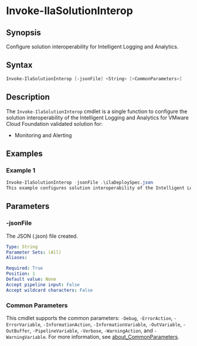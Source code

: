 # Invoke-IlaSolutionInterop

## Synopsis

Configure solution interoperability for Intelligent Logging and Analytics.

## Syntax

```powershell
Invoke-IlaSolutionInterop [-jsonFile] <String> [<CommonParameters>]
```

## Description

The `Invoke-IlaSolutionInterop` cmdlet is a single function to configure the solution interoperability of the Intelligent Logging and Analytics for VMware Cloud Foundation validated solution for:

- Monitoring and Alerting

## Examples

### Example 1

```powershell
Invoke-IlaSolutionInterop -jsonFile .\ilaDeploySpec.json
This example configures solution interoperability of the Intelligent Logging and Analytics for VMware Cloud Foundation using the JSON spec supplied
```

## Parameters

### -jsonFile

The JSON (.json) file created.

```yaml
Type: String
Parameter Sets: (All)
Aliases:

Required: True
Position: 1
Default value: None
Accept pipeline input: False
Accept wildcard characters: False
```

### Common Parameters

This cmdlet supports the common parameters: `-Debug`, `-ErrorAction`, `-ErrorVariable`, `-InformationAction`, `-InformationVariable`, `-OutVariable`, `-OutBuffer`, `-PipelineVariable`, `-Verbose`, `-WarningAction`, and `-WarningVariable`. For more information, see [about_CommonParameters](http://go.microsoft.com/fwlink/?LinkID=113216).
